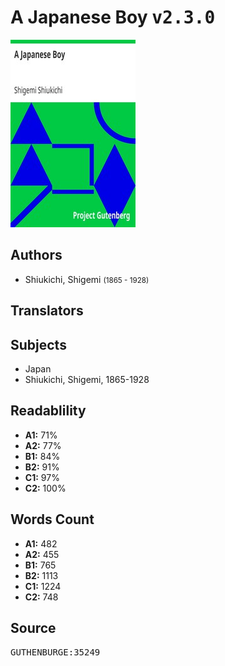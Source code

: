 # A Japanese Boy <kbd>v2.3.0</kbd>

![](./cover.medium.jpg "")

## Authors


 - Shiukichi, Shigemi <small>(1865 - 1928)</small>

## Translators



## Subjects


 - Japan
 - Shiukichi, Shigemi, 1865-1928

## Readablility


 - **A1:** 71%
 - **A2:** 77%
 - **B1:** 84%
 - **B2:** 91%
 - **C1:** 97%
 - **C2:** 100%

## Words Count


 - **A1:** 482
 - **A2:** 455
 - **B1:** 765
 - **B2:** 1113
 - **C1:** 1224
 - **C2:** 748

## Source


<kbd>GUTHENBURGE:35249</kbd>
